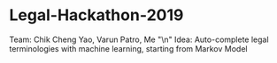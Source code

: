 # Legal-Hackathon-2019
Team: Chik Cheng Yao, Varun Patro, Me "\n"
Idea: Auto-complete legal terminologies with machine learning, starting from Markov Model
